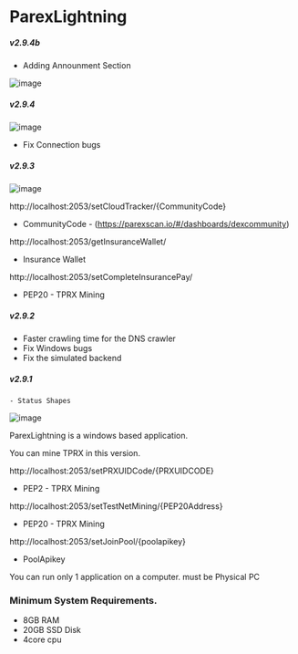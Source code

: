 # ParexLightning
##### v2.9.4b
- Adding Announment Section

![image](https://github.com/ParexChain/ParexLightning/assets/45968018/f19ed7ad-765d-40cc-9827-e6a6801a2f71)

##### v2.9.4

![image](https://github.com/parexchange/ParexLightning/assets/45968018/f2a3b440-3692-4c61-9083-d271b4092464)
- Fix Connection bugs

##### v2.9.3

![image](https://github.com/parexchange/ParexLightning/assets/45968018/82ee5d85-d2c8-4188-b2bb-42716f22090d)

http://localhost:2053/setCloudTracker/{CommunityCode}
- CommunityCode - (https://parexscan.io/#/dashboards/dexcommunity)

http://localhost:2053/getInsuranceWallet/ 
- Insurance Wallet
  
http://localhost:2053/setCompleteInsurancePay/
- PEP20 - TPRX Mining


##### v2.9.2
- Faster crawling time for the DNS crawler
- Fix Windows bugs
- Fix the simulated backend


##### v2.9.1

```
- Status Shapes 
```
![image](https://github.com/parexchange/ParexLightning/assets/45968018/a3a56768-c6d0-4d0e-8bac-0c8587ed21e0)





ParexLightning is a windows based application.

You can mine TPRX in this version.

http://localhost:2053/setPRXUIDCode/{PRXUIDCODE}
- PEP2 - TPRX Mining

http://localhost:2053/setTestNetMining/{PEP20Address}
- PEP20 - TPRX Mining

http://localhost:2053/setJoinPool/{poolapikey}
- PoolApikey


You can run only 1 application on a computer.
must be Physical PC

### Minimum System Requirements.

- 8GB RAM
- 20GB SSD Disk
- 4core cpu


